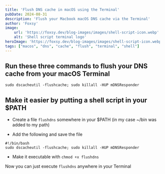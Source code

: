 ```yaml
---
title: 'Flush DNS cache in macOS using the Terminal'
pubDate: 2024-08-31
description: 'Flush your Macbook macOS DNS cache via the Terminal'
author: 'Foxsy'
image:
    url: 'https://foxsy.dev/blog-images/images/shell-script-icon.webp'
    alt: 'Shell script terminal logo'
heroImage: 'https://foxsy.dev/blog-images/images/shell-script-icon.webp'
tags: ["macos", "dns", "cache", "flush", "terminal", "shell"]
---
```


## Run these three commands to flush your DNS cache from your macOS Terminal
```
sudo dscacheutil -flushcache; sudo killall -HUP mDNSResponder
```

## Make it easier by putting a shell script in your $PATH
* Create a file `flushdns` somewhere in your $PATH (in my case ~/bin was added to my path)

* Add the following and save the file
```
#!/bin/bash
sudo dscacheutil -flushcache; sudo killall -HUP mDNSResponder
```
* Make it executable with `chmod +x flushdns`

Now you can just execute `flushdns` anywhere in your Terminal

